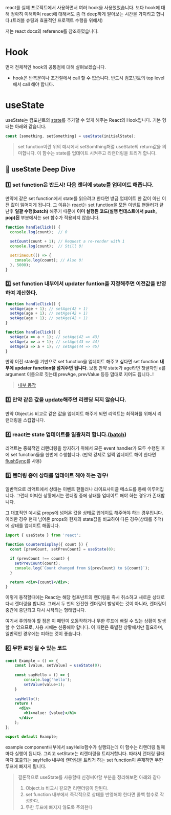 react를 실제 프로젝트에서 사용하면서 여러 hook을 사용했었습니다. 보다 hook에 대해 정확히 이해하며 react에 대해서도 좀 더 deep하게 알아보는 시간을 가지려고 합니다.(트러블 슈팅과 효율적인 프로젝트 수행을 위해서)

저는 react docs의 reference를 참조하였습니다.

# Hook
먼저 전체적인 hook의 공통점에 대해 살펴보겠습니다.
- hook은 반복문이나 조건절에서 call 할 수 없습니다. 반드시 컴포넌트의 top level에서 call 해야 합니다.

# useState

useState는 컴포넌트의 [state](https://react.dev/learn/state-a-components-memory)를 추가할 수 있게 해주는 React의 Hook입니다. 기본 형태는 아래와 같습니다.

```jsx
const [something, setSomething] = useState(initialState);
```

>set function이란 위의 예시에서 setSomthing처럼 useState의 return값을 의미합니다. 이 함수는 state를 업데이트 시켜주고 리랜더링을 트리거 합니다. 

## 📌 useState Deep Dive
### 1️⃣ set function은 반드시! 다음 랜더에 state를 업데이트 해줍니다. 
만약에 같은 set function에서 state를 읽으려고 한다면 방금 업데이트 한 값이 아닌 이전 값이 읽어지게 됩니다. 그 이유는 react는 set function을 모든 이벤트 핸들러가 끝난후 **일괄 수행(batch)** 해주기 때문에 **이미 실행된 코드(실행 컨테스트에서 push, pop)된** 부분에서는 set 함수가 적용되지 않습니다.

```jsx
function handleClick() {
  console.log(count);  // 0

  setCount(count + 1); // Request a re-render with 1
  console.log(count);  // Still 0!

  setTimeout(() => {
    console.log(count); // Also 0!
  }, 5000);
}
```

### 2️⃣ set function 내부에서 updater funtion을 지정해주면 이전값을 반영하여 계산한다.
```jsx
function handleClick() {
  setAge(age + 1); // setAge(42 + 1)
  setAge(age + 1); // setAge(42 + 1)
  setAge(age + 1); // setAge(42 + 1)
}

function handleClick() {
  setAge(a => a + 1); // setAge(42 => 43)
  setAge(a => a + 1); // setAge(43 => 44)
  setAge(a => a + 1); // setAge(44 => 45)
}
```

만약 이전 state를 기반으로 set function을 업데이트 해주고 싶다면 set function **내부에 updater function을 넘겨주면 됩니다.** 보통 만약 state가 age라면 첫글자인 a를 argument 이름으로 짓는데 prevAge, prevValue 등등 맘대로 지어도 됩니다..!

> [내부 동작](https://fe-j.tistory.com/entry/setState-%ED%95%A8%EC%88%98%ED%98%95-%EC%97%85%EB%8D%B0%EC%9D%B4%ED%8A%B8%EB%A1%9C)

### 3️⃣ 만약 같은 값을 update해주면 리랜딩 되지 않습니다.
만약 Object.is 비교로 같은 값을 업데이트 해주게 되면 리액트는 최적화를 위해서 리 랜더링을 스킵합니다.

### 4️⃣ react는 state 업데이트를 일괄처리 합니다.([batch](https://react.dev/learn/queueing-a-series-of-state-updates))
리액트는 중복적인 리랜더링을 방지하기 위해서 모든 event handler가 모두 수행된 후에 set function들을 한번에 수행합니다. (만약 강제로 일찍 업데이트 해야 한다면 [flushSync](https://react.dev/reference/react-dom/flushSync)를 사용)

### 5️⃣ 렌더링 중에 상태를 업데이트 해야 하는 경우!
일반적으로 리액트에서 상태는 이벤트 핸들러나 라이프사이클 메소드를 통해 이루어집니다. 그런데 어떠한 상황에서는 랜더링 중에 상태를 업데이트 해야 하는 경우가 존재합니다.

그 대표적인 예시로 props에 넘어온 값을 상태로 업데이트 해주어야 하는 경우입니다. 이러한 경우 현재 넘어온 props와 현재의 state값을 비교하여 다른 경우(상태를 추척)에 상태를 업데이트 해줍니다. 
```jsx
import { useState } from 'react';

function CounterDisplay({ count }) {
  const [prevCount, setPrevCount] = useState(0);

  if (prevCount !== count) {
    setPrevCount(count);
    console.log(`Count changed from ${prevCount} to ${count}`);
  }

  return <div>{count}</div>;
}

```

이렇게 동작할때에는 React는 해당 컴포넌트의 랜더링을 즉시 취소하고 새로운 상태로 다시 랜더링을 합니다. 그래서 두 번의 완전한 렌더링이 발생하는 것이 아니라, 렌더링이 중간에 중단되고 다시 시작되는 형태입니다.

여기서 주의해야 할 점은 이 패턴이 오동작하거나 무한 루프에 빠질 수 있는 상황이 발생할 수 있으므로, 사용 시에는 신중해야 합니다. 이 패턴은 특별한 상황에서만 필요하며, 일반적인 경우에는 피하는 것이 좋습니다.

### 6️⃣ 무한 로딩 될 수 있는 코드
```jsx
const Example = () => {
	const [value, setValue] = useState(0);
  
  	const sayHello = () => {
    	console.log('hello');
      	setValue(value+1);
    }
    
    sayHello();
  	return (
      <div>
        <h1>value: {value}</h1>
      </div>
    ); 
};

export default Example;
```

example component내부에서 sayHello함수가 실행되는데 이 함수는 리랜더링 될때마다 실행이 됩니다. 그리고 setState는 리랜더링을 트리거합니다. 따라서 랜더링 될때마다 호출되는 sayHello 내부에 랜더링을 트리거 하는 set function이 존재하면 무한 루프에 빠지게 됩니다.


> 결론적으로 useState를 사용할때 신경써야할 부분을 정리해보면 아래와 같다
> 1. Object.is 비교시 같으면 리랜더링이 안된다.
> 2. set function 내부에서 즉각적으로 상태를 반영해야 한다면 콜백 함수로 작성한다.
> 3. 무한 루프에 빠지지 않도록 주의한다








